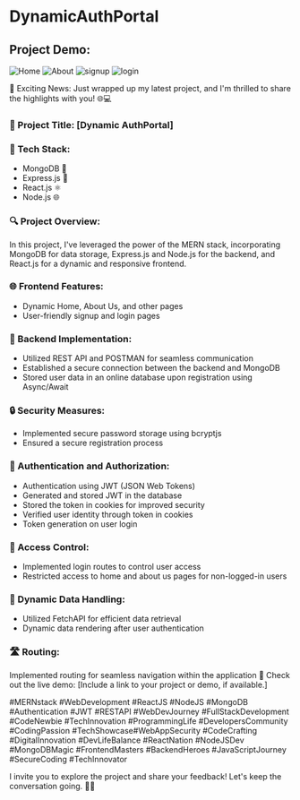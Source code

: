 # DynamicAuthPortal 

## Project Demo:

![Home](https://github.com/usmaan0786/MERN-Stack-Project-01/assets/72275107/cda1e07e-fc90-45ef-9ab6-90940b547db2)
![About](https://github.com/usmaan0786/MERN-Stack-Project-01/assets/72275107/23b64e4f-6bb3-4b30-94b4-b1563f0c2342)
![signup](https://github.com/usmaan0786/MERN-Stack-Project-01/assets/72275107/2e9f1388-7bfb-4f9b-a856-6f7e9c2ba058)
![login](https://github.com/usmaan0786/MERN-Stack-Project-01/assets/72275107/e746ddcd-9d3d-472a-86b3-9fb072f6e148)


🚀 Exciting News: Just wrapped up my latest project, and I'm thrilled to share the highlights with you! 🌐💻

### 🔗 Project Title: [Dynamic AuthPortal]

### 📌 Tech Stack:

- MongoDB 🍃
- Express.js 🚂
- React.js ⚛️
- Node.js 🌐
### 🔍 Project Overview:
In this project, I've leveraged the power of the MERN stack, incorporating MongoDB for data storage, Express.js and Node.js for the backend, and React.js for a dynamic and responsive frontend.

### 🌐 Frontend Features:

- Dynamic Home, About Us, and other pages
- User-friendly signup and login pages

### 🔧 Backend Implementation:

- Utilized REST API and POSTMAN for seamless communication
- Established a secure connection between the backend and MongoDB
- Stored user data in an online database upon registration using Async/Await

### 🔒 Security Measures:

- Implemented secure password storage using bcryptjs
- Ensured a secure registration process
### 🔑 Authentication and Authorization:

- Authentication using JWT (JSON Web Tokens)
- Generated and stored JWT in the database
- Stored the token in cookies for improved security
- Verified user identity through token in cookies
- Token generation on user login
### 🚫 Access Control:

- Implemented login routes to control user access
- Restricted access to home and about us pages for non-logged-in users
### 🔄 Dynamic Data Handling:

- Utilized FetchAPI for efficient data retrieval
- Dynamic data rendering after user authentication
### 🛣️ Routing:

Implemented routing for seamless navigation within the application
🔗 Check out the live demo:
[Include a link to your project or demo, if available.]


#MERNstack #WebDevelopment #ReactJS #NodeJS #MongoDB #Authentication #JWT #RESTAPI
#WebDevJourney #FullStackDevelopment #CodeNewbie #TechInnovation #ProgrammingLife #DevelopersCommunity #CodingPassion #TechShowcase#WebAppSecurity #CodeCrafting #DigitalInnovation #DevLifeBalance #ReactNation
#NodeJSDev #MongoDBMagic #FrontendMasters #BackendHeroes #JavaScriptJourney #SecureCoding #TechInnovator

I invite you to explore the project and share your feedback! Let's keep the conversation going. 🚀🚀
